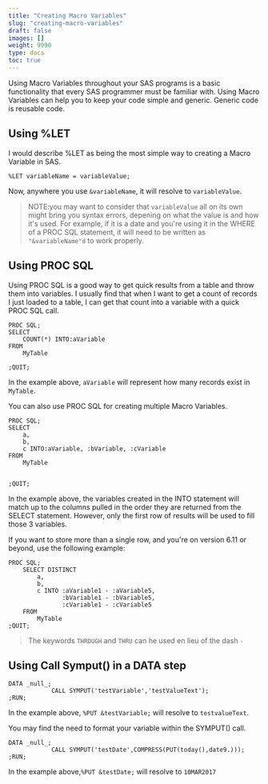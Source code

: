```yaml
---
title: "Creating Macro Variables"
slug: "creating-macro-variables"
draft: false
images: []
weight: 9990
type: docs
toc: true
---
```


Using Macro Variables throughout your SAS programs is a basic functionality that every SAS programmer must be familiar with. Using Macro Variables can help you to keep your code simple and generic. Generic code is reusable code.

## Using %LET
I would describe %LET as being the most simple way to creating a Macro Variable in SAS.

    %LET variableName = variableValue;

Now, anywhere you use `&variableName`, it will resolve to `variableValue`. 
>NOTE:you may want to consider that `variableValue` all on its own might bring you syntax errors, depening on what the value is and how it's used. For example, if it is a date and you're using it in the WHERE of a PROC SQL statement, it will need to be written as `"&variableName"d` to work properly.

## Using PROC SQL
Using PROC SQL is a good way to get quick results from a table and throw them into variables. I usually find that when I want to get a count of records I just loaded to a table, I can get that count into a variable with a quick PROC SQL call.

    PROC SQL;
    SELECT
        COUNT(*) INTO:aVariable
    FROM
        MyTable
    
    ;QUIT;
In the example above, `aVariable` will represent how many records exist in `MyTable`.

You can also use PROC SQL for creating multiple Macro Variables.




    PROC SQL;
    SELECT
        a,
        b,
        c INTO:aVariable, :bVariable, :cVariable
    FROM
        MyTable

    
    ;QUIT;
In the example above, the variables created in the INTO statement will match up to the columns pulled in the order they are returned from the SELECT statement. However, only the first row of results will be used to fill those 3 variables.

If you want to store more than a single row, and you're on version 6.11 or beyond, use the following example:

    PROC SQL;
        SELECT DISTINCT
            a,
            b,
            c INTO :aVariable1 - :aVariable5, 
                   :bVariable1 - :bVariable5,
                   :cVariable1 - :cVariable5
        FROM
            MyTable
    ;QUIT;
>The keywords `THROUGH` and `THRU` can he used en lieu of the dash `-`

## Using Call Symput() in a DATA step
    DATA _null_;
                CALL SYMPUT('testVariable','testValueText');
    ;RUN;
In the example above, `%PUT &testVariable;` will resolve to `testvalueText`.


You may find the need to format your variable within the SYMPUT() call.

    DATA _null_;
                CALL SYMPUT('testDate',COMPRESS(PUT(today(),date9.)));
    ;RUN;
    
In the example above,`%PUT &testDate;` will resolve to `10MAR2017`

